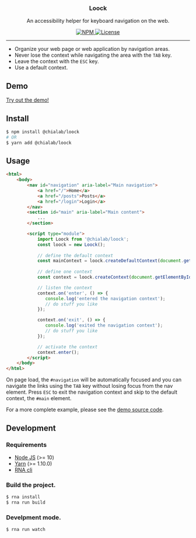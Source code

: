 <!-- RNA-HEADER -->
<h3 align="center">Loock</h3>


<p align="center">
   An accessibility helper for keyboard navigation on the web.
</p>


<p align="center">
    <a href="https://www.npmjs.com/package/@chialab/loock">
        <img alt="NPM" src="https://img.shields.io/npm/v/@chialab/loock.svg?style=flat-square">
    </a>
     <a href="./LICENSE">
        <img alt="License" src="https://img.shields.io/npm/l/@chialab/loock.svg?style=flat-square">
    </a>
</p>

---

* Organize your web page or web application by navigation areas.
* Never lose the context while navigating the area with the `TAB` key.
* Leave the context with the `ESC` key.
* Use a default context.

## Demo

[Try out the demo!](https://codesandbox.io/s/ypjoj2r1qv)

## Install

```sh
$ npm install @chialab/loock
# OR
$ yarn add @chialab/loock
```

## Usage

```html
<html>
    <body>
        <nav id="navigation" aria-label="Main navigation">
            <a href="/">Home</a>
            <a href="/posts">Posts</a>
            <a href="/login">Login</a>
        </nav>
        <section id="main" aria-label="Main content">
            ...
        </section>

        <script type="module">
            import Loock from '@chialab/loock';
            const loock = new Loock();
            
            // define the default context
            const mainContext = loock.createDefaultContext(document.getElementById('main'));
           
            // define one context
            const context = loock.createContext(document.getElementById('navigation'));

            // listen the context
            context.on('enter', () => {
               console.log('entered the navigation context');
               // do stuff you like
            });

            context.on('exit', () => {
               console.log('exited the navigation context');
               // do stuff you like
            });

            // activate the context
            context.enter();
        </script>
    </body>
</html>
```

On page load, the `#navigation` will be automatically focused and you can navigate the links using the `TAB` key without losing focus from the nav element. Press `ESC` to exit the navigation context and skip to the default context, the `#main` element.

For a more complete example, please see the [demo source code](https://codesandbox.io/s/ypjoj2r1qv).

## Development

### Requirements

* [Node JS](https://nodejs.org/) (>= 10)
* [Yarn](https://yarnpkg.com/) (>= 1.10.0)
* [RNA cli](https://www.npmjs.com/package/@chialab/rna-cli)

### Build the project.

```sh
$ rna install
$ rna run build
```

### Develpment mode.
```sh
$ rna run watch
```
